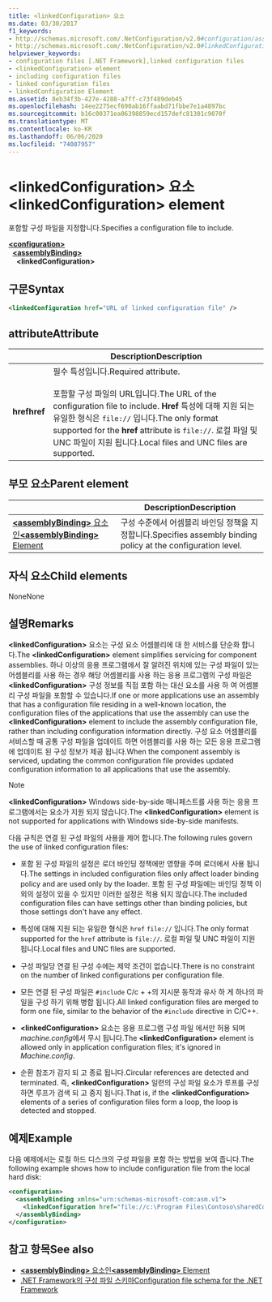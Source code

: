 ```yaml
---
title: <linkedConfiguration> 요소
ms.date: 03/30/2017
f1_keywords:
- http://schemas.microsoft.com/.NetConfiguration/v2.0#configuration/assemblyBinding/linkedConfiguration
- http://schemas.microsoft.com/.NetConfiguration/v2.0#linkedConfiguration
helpviewer_keywords:
- configuration files [.NET Framework],linked configuration files
- <linkedConfiguration> element
- including configuration files
- linked configuration files
- linkedConfiguration Element
ms.assetid: 8eb34f3b-427e-4288-a7ff-c73f489deb45
ms.openlocfilehash: 14ee2275ecf690ab16ffaabd71fbbe7e1a4897bc
ms.sourcegitcommit: b16c00371ea06398859ecd157defc81301c9070f
ms.translationtype: MT
ms.contentlocale: ko-KR
ms.lasthandoff: 06/06/2020
ms.locfileid: "74087957"
---
```

# <a name="linkedconfiguration-element"></a><span data-ttu-id="4b079-102">\<linkedConfiguration> 요소</span><span class="sxs-lookup"><span data-stu-id="4b079-102">\<linkedConfiguration> element</span></span>

<span data-ttu-id="4b079-103">포함할 구성 파일을 지정합니다.</span><span class="sxs-lookup"><span data-stu-id="4b079-103">Specifies a configuration file to include.</span></span>

[**\<configuration>**](configuration-element.md)\
&nbsp;&nbsp;[**\<assemblyBinding>**](assemblybinding-element-for-configuration.md)\
&nbsp;&nbsp;&nbsp;&nbsp;**\<linkedConfiguration>**

## <a name="syntax"></a><span data-ttu-id="4b079-104">구문</span><span class="sxs-lookup"><span data-stu-id="4b079-104">Syntax</span></span>

```xml
<linkedConfiguration href="URL of linked configuration file" />
```

## <a name="attribute"></a><span data-ttu-id="4b079-105">attribute</span><span class="sxs-lookup"><span data-stu-id="4b079-105">Attribute</span></span>

|           | <span data-ttu-id="4b079-106">Description</span><span class="sxs-lookup"><span data-stu-id="4b079-106">Description</span></span> |
| --------- | ----------- |
| <span data-ttu-id="4b079-107">**href**</span><span class="sxs-lookup"><span data-stu-id="4b079-107">**href**</span></span>  | <span data-ttu-id="4b079-108">필수 특성입니다.</span><span class="sxs-lookup"><span data-stu-id="4b079-108">Required attribute.</span></span><br><br><span data-ttu-id="4b079-109">포함할 구성 파일의 URL입니다.</span><span class="sxs-lookup"><span data-stu-id="4b079-109">The URL of the configuration file to include.</span></span> <span data-ttu-id="4b079-110">**Href** 특성에 대해 지원 되는 유일한 형식은 `file://` 입니다.</span><span class="sxs-lookup"><span data-stu-id="4b079-110">The only format supported for the **href** attribute is `file://`.</span></span> <span data-ttu-id="4b079-111">로컬 파일 및 UNC 파일이 지원 됩니다.</span><span class="sxs-lookup"><span data-stu-id="4b079-111">Local files and UNC files are supported.</span></span> |

## <a name="parent-element"></a><span data-ttu-id="4b079-112">부모 요소</span><span class="sxs-lookup"><span data-stu-id="4b079-112">Parent element</span></span>

|     | <span data-ttu-id="4b079-113">Description</span><span class="sxs-lookup"><span data-stu-id="4b079-113">Description</span></span> |
| --- | ----------- |
| [<span data-ttu-id="4b079-114">**\<assemblyBinding>** 요소인</span><span class="sxs-lookup"><span data-stu-id="4b079-114">**\<assemblyBinding>** Element</span></span>](assemblybinding-element-for-configuration.md) | <span data-ttu-id="4b079-115">구성 수준에서 어셈블리 바인딩 정책을 지정합니다.</span><span class="sxs-lookup"><span data-stu-id="4b079-115">Specifies assembly binding policy at the configuration level.</span></span> |

## <a name="child-elements"></a><span data-ttu-id="4b079-116">자식 요소</span><span class="sxs-lookup"><span data-stu-id="4b079-116">Child elements</span></span>

<span data-ttu-id="4b079-117">None</span><span class="sxs-lookup"><span data-stu-id="4b079-117">None</span></span>

## <a name="remarks"></a><span data-ttu-id="4b079-118">설명</span><span class="sxs-lookup"><span data-stu-id="4b079-118">Remarks</span></span>

<span data-ttu-id="4b079-119">**\<linkedConfiguration>** 요소는 구성 요소 어셈블리에 대 한 서비스를 단순화 합니다.</span><span class="sxs-lookup"><span data-stu-id="4b079-119">The **\<linkedConfiguration>** element simplifies servicing for component assemblies.</span></span> <span data-ttu-id="4b079-120">하나 이상의 응용 프로그램에서 잘 알려진 위치에 있는 구성 파일이 있는 어셈블리를 사용 하는 경우 해당 어셈블리를 사용 하는 응용 프로그램의 구성 파일은 **\<linkedConfiguration>** 구성 정보를 직접 포함 하는 대신 요소를 사용 하 여 어셈블리 구성 파일을 포함할 수 있습니다.</span><span class="sxs-lookup"><span data-stu-id="4b079-120">If one or more applications use an assembly that has a configuration file residing in a well-known location, the configuration files of the applications that use the assembly can use the **\<linkedConfiguration>** element to include the assembly configuration file, rather than including configuration information directly.</span></span> <span data-ttu-id="4b079-121">구성 요소 어셈블리를 서비스할 때 공통 구성 파일을 업데이트 하면 어셈블리를 사용 하는 모든 응용 프로그램에 업데이트 된 구성 정보가 제공 됩니다.</span><span class="sxs-lookup"><span data-stu-id="4b079-121">When the component assembly is serviced, updating the common configuration file provides updated configuration information to all applications that use the assembly.</span></span>

> [!NOTE]
> <span data-ttu-id="4b079-122">**\<linkedConfiguration>** Windows side-by-side 매니페스트를 사용 하는 응용 프로그램에서는 요소가 지원 되지 않습니다.</span><span class="sxs-lookup"><span data-stu-id="4b079-122">The **\<linkedConfiguration>** element is not supported for applications with Windows side-by-side manifests.</span></span>

<span data-ttu-id="4b079-123">다음 규칙은 연결 된 구성 파일의 사용을 제어 합니다.</span><span class="sxs-lookup"><span data-stu-id="4b079-123">The following rules govern the use of linked configuration files:</span></span>

- <span data-ttu-id="4b079-124">포함 된 구성 파일의 설정은 로더 바인딩 정책에만 영향을 주며 로더에서 사용 됩니다.</span><span class="sxs-lookup"><span data-stu-id="4b079-124">The settings in included configuration files only affect loader binding policy and are used only by the loader.</span></span> <span data-ttu-id="4b079-125">포함 된 구성 파일에는 바인딩 정책 이외의 설정이 있을 수 있지만 이러한 설정은 적용 되지 않습니다.</span><span class="sxs-lookup"><span data-stu-id="4b079-125">The included configuration files can have settings other than binding policies, but those settings don't have any effect.</span></span>

- <span data-ttu-id="4b079-126">특성에 대해 지원 되는 유일한 형식은 `href` `file://` 입니다.</span><span class="sxs-lookup"><span data-stu-id="4b079-126">The only format supported for the `href` attribute is `file://`.</span></span> <span data-ttu-id="4b079-127">로컬 파일 및 UNC 파일이 지원 됩니다.</span><span class="sxs-lookup"><span data-stu-id="4b079-127">Local files and UNC files are supported.</span></span>

- <span data-ttu-id="4b079-128">구성 파일당 연결 된 구성 수에는 제약 조건이 없습니다.</span><span class="sxs-lookup"><span data-stu-id="4b079-128">There is no constraint on the number of linked configurations per configuration file.</span></span>

- <span data-ttu-id="4b079-129">모든 연결 된 구성 파일은 `#include` C/c + +의 지시문 동작과 유사 하 게 하나의 파일을 구성 하기 위해 병합 됩니다.</span><span class="sxs-lookup"><span data-stu-id="4b079-129">All linked configuration files are merged to form one file, similar to the behavior of the `#include` directive in C/C++.</span></span>

- <span data-ttu-id="4b079-130">**\<linkedConfiguration>** 요소는 응용 프로그램 구성 파일 에서만 허용 되며 *machine.config*에서 무시 됩니다.</span><span class="sxs-lookup"><span data-stu-id="4b079-130">The **\<linkedConfiguration>** element is allowed only in application configuration files; it's ignored in *Machine.config*.</span></span>

- <span data-ttu-id="4b079-131">순환 참조가 감지 되 고 종료 됩니다.</span><span class="sxs-lookup"><span data-stu-id="4b079-131">Circular references are detected and terminated.</span></span> <span data-ttu-id="4b079-132">즉, **\<linkedConfiguration>** 일련의 구성 파일 요소가 루프를 구성 하면 루프가 검색 되 고 중지 됩니다.</span><span class="sxs-lookup"><span data-stu-id="4b079-132">That is, if the **\<linkedConfiguration>** elements of a series of configuration files form a loop, the loop is detected and stopped.</span></span>

## <a name="example"></a><span data-ttu-id="4b079-133">예제</span><span class="sxs-lookup"><span data-stu-id="4b079-133">Example</span></span>

<span data-ttu-id="4b079-134">다음 예제에서는 로컬 하드 디스크의 구성 파일을 포함 하는 방법을 보여 줍니다.</span><span class="sxs-lookup"><span data-stu-id="4b079-134">The following example shows how to include configuration file from the local hard disk:</span></span>

```xml
<configuration>
  <assemblyBinding xmlns="urn:schemas-microsoft-com:asm.v1">
    <linkedConfiguration href="file://c:\Program Files\Contoso\sharedConfig.xml"/>
  </assemblyBinding>
</configuration>
```

## <a name="see-also"></a><span data-ttu-id="4b079-135">참고 항목</span><span class="sxs-lookup"><span data-stu-id="4b079-135">See also</span></span>

- [<span data-ttu-id="4b079-136">**\<assemblyBinding>** 요소인</span><span class="sxs-lookup"><span data-stu-id="4b079-136">**\<assemblyBinding>** Element</span></span>](assemblybinding-element-for-configuration.md)
- [<span data-ttu-id="4b079-137">.NET Framework의 구성 파일 스키마</span><span class="sxs-lookup"><span data-stu-id="4b079-137">Configuration file schema for the .NET Framework</span></span>](index.md)
